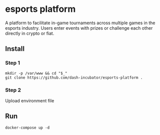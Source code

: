 # esports platform

A platform to facilitate in-game tournaments across multiple games in the esports industry.
Users enter events with prizes or challenge each other directly in crypto or fiat.

## Install

### Step 1
```
mkdir -p /var/www && cd "$_"
git clone https://github.com/dash-incubator/esports-platform .
```
### Step 2
Upload environment file

## Run
```
docker-compose up -d
```
